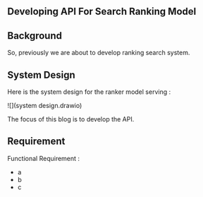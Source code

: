 ## Developing API For Search Ranking Model 





## Background 

So, previously we are about to develop ranking search system. 



## System Design 

Here is the system design for the ranker model serving : 

![](system design.drawio)


The focus of this blog is to develop the API. 


## Requirement 

Functional Requirement : 

- a
- b 
- c 
